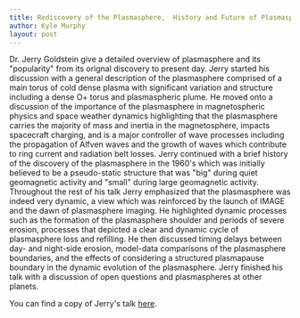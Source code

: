 ```yaml
---
title: Rediscovery of the Plasmasphere,  History and Future of Plasmaspheric ​Research
author: Kyle Murphy
layout: post
---
```



Dr. Jerry Goldstein give a detailed overview of plasmasphere and its "popularity" from its orignal discovery to present day. Jerry started his discussion with a general description of the plasmasphere comprised of a main torus of cold dense plasma with significant variation and structure including a dense O+ torus and plasmaspheric plume. He moved onto a discussion of the importance of the plasmasphere in magnetospheric physics and space weather dynamics highlighting that the plasmasphere carries the majority of mass and inertia in the magnetosphere, impacts spacecraft charging, and is a major controller of wave processes including the propagation of Alfven waves and the growth of waves which contribute to ring current and radiation belt losses. Jerry continued with a brief history of the discovery of the plasmasphere in the 1960's which was initially believed to be a pseudo-static structure that was "big" during quiet geomagnetic activity and "small" during large geomagnetic activity. Throughout the rest of his talk Jerry emphasized that the plasmasphere was indeed very dynamic, a view which was reinforced by the launch of IMAGE and the dawn of plasmasphere imaging. He highlighted dynamic processes such as the formation of the plasmasphere shoulder and periods of severe erosion, processes that depicted a clear and dynamic cycle of plasmasphere loss and refilling. He then discussed timing delays between day- and night-side erosion, model-data comparisons of the plasmasphere boundaries, and the effects of considering a structured plasmapause boundary in the dynamic evolution of the plasmasphere. Jerry finished his talk with a discussion of open questions and plasmaspheres at other planets.

You can find a copy of Jerry's talk [here][1].

[1]:https://github.com/MSOLSS/MagSeminars/blob/master/presentations/Goldstein_PlasmasphereSeminar2020_abr.pdf

